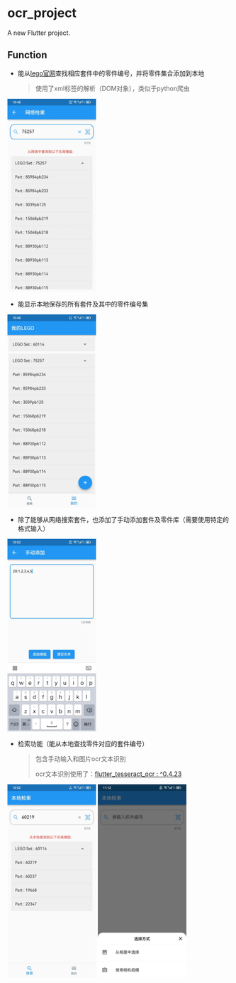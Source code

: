 # ocr_project

A new Flutter project.



## Function

- 能从[lego官网](https://www.bricklink.com/catalogList.asp?q=75257&catType=P)查找相应套件中的零件编号，并将零件集合添加到本地

  > 使用了xml标签的解析（DOM对象），类似于python爬虫

<img src="assets/1685112824627.png" width=200/>

- 能显示本地保存的所有套件及其中的零件编号集

<img src="assets/1685113817630.png" width=200/>

- 除了能够从网络搜索套件，也添加了手动添加套件及零件库（需要使用特定的格式输入）

<img src="assets/1685113848587.png" width=200/>

- 检索功能（能从本地查找零件对应的套件编号）

  > 包含手动输入和图片ocr文本识别
  >
  > ocr文本识别使用了：[flutter_tesseract_ocr : ^0.4.23](https://pub.flutter-io.cn/packages/flutter_tesseract_ocr)

<img src="assets/1685113892479.png" width=200/>

<img src="assets/1685113955351.png" width=200/>

